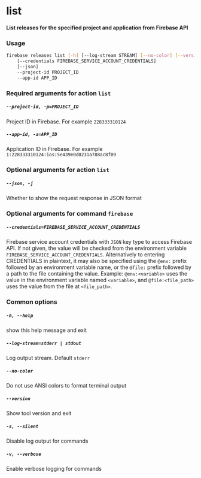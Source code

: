
list
====


**List releases for the specified project and application from Firebase API**
### Usage
```bash
firebase releases list [-h] [--log-stream STREAM] [--no-color] [--version] [-s] [-v]
    [--credentials FIREBASE_SERVICE_ACCOUNT_CREDENTIALS]
    [--json]
    --project-id PROJECT_ID
    --app-id APP_ID
```
### Required arguments for action `list`

##### `--project-id, -p=PROJECT_ID`


Project ID in Firebase. For example `228333310124`
##### `--app-id, -a=APP_ID`


Application ID in Firebase. For example `1:228333310124:ios:5e439e0d0231a788ac8f09`
### Optional arguments for action `list`

##### `--json, -j`


Whether to show the request response in JSON format
### Optional arguments for command `firebase`

##### `--credentials=FIREBASE_SERVICE_ACCOUNT_CREDENTIALS`


Firebase service account credentials with `JSON` key type to access Firebase API. If not given, the value will be checked from the environment variable `FIREBASE_SERVICE_ACCOUNT_CREDENTIALS`. Alternatively to entering CREDENTIALS in plaintext, it may also be specified using the `@env:` prefix followed by an environment variable name, or the `@file:` prefix followed by a path to the file containing the value. Example: `@env:<variable>` uses the value in the environment variable named `<variable>`, and `@file:<file_path>` uses the value from the file at `<file_path>`.
### Common options

##### `-h, --help`


show this help message and exit
##### `--log-stream=stderr | stdout`


Log output stream. Default `stderr`
##### `--no-color`


Do not use ANSI colors to format terminal output
##### `--version`


Show tool version and exit
##### `-s, --silent`


Disable log output for commands
##### `-v, --verbose`


Enable verbose logging for commands
